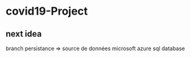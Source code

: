 # covid19-Project

## next idea

branch persistance => source de données microsoft azure sql database 
